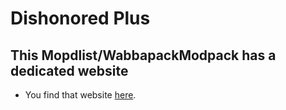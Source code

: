 # Dishonored Plus

## This Mopdlist/WabbapackModpack has a dedicated website

- You find that website [here](https://eziothedeadpoet.github.io/Dishonored-Plus/).
